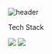 ![header](https://capsule-render.vercel.app/api?type=waving&color=auto&height=270&section=header&text=Hello!&fontSize=90&fontAlign=50&fontAlignY=40)

Tech Stack

<img src="https://img.shields.io/badge/javascript-F7DF1E.svg?style=for-the-badge&logo=javascript&logoColor=White" />
<img src="https://img.shields.io/badge/Nodejs-20232a.svg?style=for-the-badge&logo=Nodejs&logoColor=61DAFB" />
<!--
**Dev-Wi/Dev-Wi** is a ✨ _special_ ✨ repository because its `README.md` (this file) appears on your GitHub profile.

Here are some ideas to get you started:

- 🔭 I’m currently working on ...
- 🌱 I’m currently learning ...
- 👯 I’m looking to collaborate on ...
- 🤔 I’m looking for help with ...
- 💬 Ask me about ...
- 📫 How to reach me: ...
- 😄 Pronouns: ...
- ⚡ Fun fact: ...
-->
